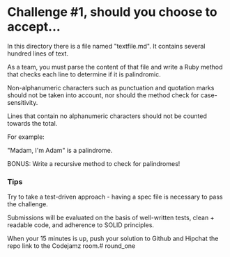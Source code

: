 # Challenge #1, should you choose to accept...

In this directory there is a file named "textfile.md". It contains several hundred lines of text.

As a team, you must parse the content of that file and write a Ruby method that checks each line to determine if it is palindromic.

Non-alphanumeric characters such as punctuation and quotation marks should not be taken into account, nor should the method check for case-sensitivity.

Lines that contain no alphanumeric characters should not be counted towards the total.

For example:

"Madam, I'm Adam" is a palindrome.

BONUS: Write a recursive method to check for palindromes!

### Tips

Try to take a test-driven approach - having a spec file is necessary to pass the challenge.

Submissions will be evaluated on the basis of well-written tests, clean + readable code, and adherence to SOLID principles.

When your 15 minutes is up, push your solution to Github and Hipchat the repo link to the Codejamz room.# round_one
